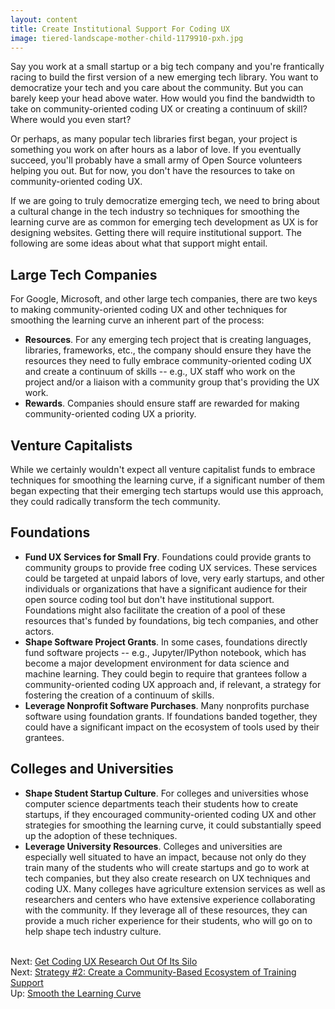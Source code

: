 ```yaml
---
layout: content
title: Create Institutional Support For Coding UX
image: tiered-landscape-mother-child-1179910-pxh.jpg
---
```

Say you work at a small startup or a big tech company and you're frantically racing to build the first version of a new emerging tech library. You want to democratize your tech and you care about the community. But you can barely keep your head above water. How would you find the bandwidth to take on community-oriented coding UX or creating a continuum of skill? Where would you even start?

Or perhaps, as many popular tech libraries first began, your project is something you work on after hours as a labor of love. If you eventually succeed, you'll probably have a small army of Open Source volunteers helping you out. But for now, you don't have the resources to take on community-oriented coding UX.

If we are going to truly democratize emerging tech, we need to bring about a cultural change in the tech industry so techniques for smoothing the learning curve are as common for emerging tech development as UX is for designing websites. Getting there will require institutional support. The following are some ideas about what that support might entail.

## Large Tech Companies

For Google, Microsoft, and other large tech companies, there are two keys to making community-oriented coding UX and other techniques for smoothing the learning curve an inherent part of the process:

- __Resources__. For any emerging tech project that is creating languages, libraries, frameworks, etc., the company should ensure they have the resources they need to fully embrace community-oriented coding UX and create a continuum of skills -- e.g., UX staff who work on the project and/or a liaison with a community group that's providing the UX work.
- __Rewards__. Companies should ensure staff are rewarded for making community-oriented coding UX a priority. 

## Venture Capitalists

While we certainly wouldn't expect all venture capitalist funds to embrace techniques for smoothing the learning curve, if a significant number of them began expecting that their emerging tech startups would use this approach, they could radically transform the tech community.

## Foundations

- __Fund UX Services for Small Fry__. Foundations could provide grants to community groups to provide free coding UX services. These services could be targeted at unpaid labors of love, very early startups, and other individuals or organizations that have a significant audience for their open source coding tool but don't have institutional support. Foundations might also facilitate the creation of a pool of these resources that's funded by foundations, big tech companies, and other actors.
- __Shape Software Project Grants__. In some cases, foundations directly fund software projects --  e.g., Jupyter/IPython notebook, which has become a major development environment for data science and machine learning. They could begin to require that grantees follow a community-oriented coding UX approach and, if relevant, a strategy for fostering the creation of a continuum of skills.
- __Leverage Nonprofit Software Purchases__. Many nonprofits purchase software using foundation grants. If foundations banded together, they could have a significant impact on the ecosystem of tools used by their grantees.

## Colleges and Universities

- __Shape Student Startup Culture__. For colleges and universities whose computer science departments teach their students how to create startups, if they encouraged community-oriented coding UX and other strategies for smoothing the learning curve, it could substantially speed up the adoption of these techniques.
- __Leverage University Resources__. Colleges and universities are especially well situated to have an impact, because not only do they train many of the students who will create startups and go to work at tech companies, but they also create research on UX techniques and coding UX. Many colleges have agriculture extension services as well as researchers and centers who have extensive experience collaborating with the community.  If they leverage all of these resources, they can provide a much richer experience for their students, who will go on to help shape tech industry culture.

<br/> Next: [Get Coding UX Research Out Of Its Silo](30-evangelize-research.html)
<br/>Next: [Strategy #2: Create a Community-Based Ecosystem of Training Support](../50-support/00-index.html) 
<br/>Up: [Smooth the Learning Curve](00-index.html)
